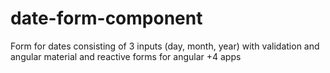 # date-form-component
Form for dates consisting of 3 inputs (day, month, year) with validation and angular material and reactive forms for angular +4 apps
